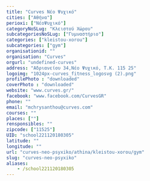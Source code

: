 ```yaml
---
title: "Curves Νέο Ψυχικό"
cities: ["Αθήνα"]
perioxi: ["ΝέοΨυχικό"]
categoryNoSLug: "Κλειστού Χώρου"
subcategoriesNoSLug: ["Γυμναστήριο"]
categories: ["kleistou-xorou"]
subcategories: ["gym"]
organisationid: ""
organisation: "Curves"
orgurl: "undefined-curves"
address: "Αδριανείου 34,Νέο Ψυχικό, Τ.Κ. 115 25"
logoimg: "1024px-curves_fitness_logosvg (2).png"
profilePhoto : "downloaded"
coverPhoto : "downloaded"
website: "www.curves.gr/"
facebook: "www.facebook.com/CurvesGR"
phone: ""
email: "mchrysanthou@curves.com"
courses: ""
places: [""]
rensponsibles: ""
zipcode: ["11525"]
UID: "school221120180305"
latitude: ""
longitude: ""
url: "curves-neo-psyxiko/athina/kleistou-xorou/gym"
slug: "curves-neo-psyxiko"
aliases:
    - /school221120180305
---
```





